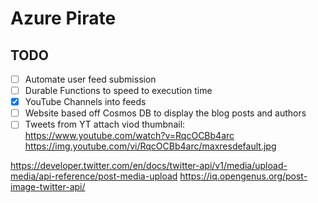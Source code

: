 # Azure Pirate 

## TODO

- [ ] Automate user feed submission
- [ ] Durable Functions to speed to execution time
- [x] YouTube Channels into feeds
- [ ] Website based off Cosmos DB to display the blog posts and authors
- [ ] Tweets from YT attach viod thumbnail:
https://www.youtube.com/watch?v=RqcOCBb4arc
https://img.youtube.com/vi/RqcOCBb4arc/maxresdefault.jpg

https://developer.twitter.com/en/docs/twitter-api/v1/media/upload-media/api-reference/post-media-upload
https://iq.opengenus.org/post-image-twitter-api/